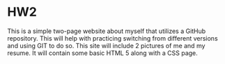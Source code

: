 # HW2

This is a simple two-page website about myself that utilizes a GitHub repository.
This will help with practicing switching from different versions and using GIT to do so.
This site will include 2 pictures of me and my resume. 
It will contain some basic HTML 5 along with a CSS page.